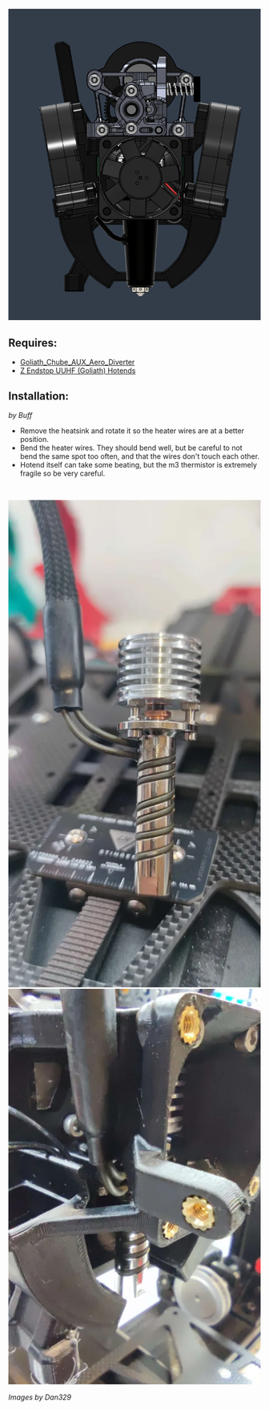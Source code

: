 ![](1.png)

## Requires:

* [Goliath_Chube_AUX_Aero_Diverter](https://github.com/lhndo/LH-Stinger/tree/main/User_Mods/Toolhead/UHF_AUX_Aero_Diverter)
* [Z Endstop UUHF (Goliath) Hotends ](https://github.com/lhndo/LH-Stinger/tree/main/User_Mods/Printer/Z%20Endstop%20UUHF%20(Goliath)%20Hotends%20-%20%40LH)

## Installation:
*by Buff*

- Remove the heatsink and rotate it so the heater wires are at a better position. 
- Bend the heater wires. They should bend well, but be careful to not bend the same spot too often, and that the wires don't touch each other.
- Hotend itself can take some beating, but the m3 thermistor is extremely fragile so be very careful.

<br>

![](2.png)
![](3.png)

*Images by Dan329*